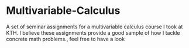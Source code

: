 # Multivariable-Calculus
 A set of seminar assignments for a multivariable calculus course I took at KTH.  I believe these assignments provide a good sample of how I tackle concrete math problems., feel free to have a look
